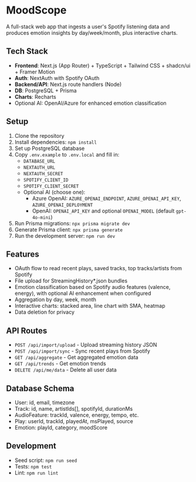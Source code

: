 # MoodScope

A full-stack web app that ingests a user's Spotify listening data and produces emotion insights by day/week/month, plus interactive charts.

## Tech Stack

- **Frontend**: Next.js (App Router) + TypeScript + Tailwind CSS + shadcn/ui + Framer Motion
- **Auth**: NextAuth with Spotify OAuth
- **Backend/API**: Next.js route handlers (Node)
- **DB**: PostgreSQL + Prisma
- **Charts**: Recharts
 - Optional AI: OpenAI/Azure for enhanced emotion classification

## Setup

1. Clone the repository
2. Install dependencies: `npm install`
3. Set up PostgreSQL database
4. Copy `.env.example` to `.env.local` and fill in:
   - `DATABASE_URL`
   - `NEXTAUTH_URL`
   - `NEXTAUTH_SECRET`
   - `SPOTIFY_CLIENT_ID`
    - `SPOTIFY_CLIENT_SECRET`
    - Optional AI (choose one):
       - Azure OpenAI: `AZURE_OPENAI_ENDPOINT`, `AZURE_OPENAI_API_KEY`, `AZURE_OPENAI_DEPLOYMENT`
       - OpenAI: `OPENAI_API_KEY` and optional `OPENAI_MODEL` (default `gpt-4o-mini`)
5. Run Prisma migrations: `npx prisma migrate dev`
6. Generate Prisma client: `npx prisma generate`
7. Run the development server: `npm run dev`

## Features

- OAuth flow to read recent plays, saved tracks, top tracks/artists from Spotify
- File upload for StreamingHistory*.json bundles
- Emotion classification based on Spotify audio features (valence, energy), with optional AI enhancement when configured
- Aggregation by day, week, month
- Interactive charts: stacked area, line chart with SMA, heatmap
- Data deletion for privacy

## API Routes

- `POST /api/import/upload` - Upload streaming history JSON
- `POST /api/import/sync` - Sync recent plays from Spotify
- `GET /api/aggregate` - Get aggregated emotion data
- `GET /api/trends` - Get emotion trends
- `DELETE /api/me/data` - Delete all user data

## Database Schema

- User: id, email, timezone
- Track: id, name, artistIds[], spotifyId, durationMs
- AudioFeature: trackId, valence, energy, tempo, etc.
- Play: userId, trackId, playedAt, msPlayed, source
- Emotion: playId, category, moodScore

## Development

- Seed script: `npm run seed`
- Tests: `npm test`
- Lint: `npm run lint`